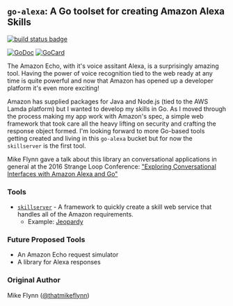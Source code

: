 ## `go-alexa`: A Go toolset for creating Amazon Alexa Skills


[![build status badge][travis-badge]][travis-job]

[![GoDoc][1]][2]
[![GoCard][3]][4]

[1]: https://godoc.org/github.com/mikeflynn/go-alexa?status.svg
[2]: https://godoc.org/github.com/mikeflynn/go-alexa
[3]: https://goreportcard.com/badge/github.com/mikeflynn/go-alexa
[4]: https://goreportcard.com/report/github.com/mikeflynn/go-alexa
[travis-badge]: https://travis-ci.org/mikeflynn/go-alexa.svg?branch=master
[travis-job]: https://travis-ci.org/mikeflynn/go-alexa

The Amazon Echo, with it's voice assitant Alexa, is a surprisingly amazing tool. Having the power of voice recognition tied to the web ready at any time is quite powerful and now that Amazon has opened up a developer platform it's even more exciting!

Amazon has supplied packages for Java and Node.js (tied to the AWS Lamda platform) but I wanted to develop my skills in Go. As I moved through the process making my app work with Amazon's spec, a simple web framework that took care all the heavy lifting on security and crafting the response object formed. I'm looking forward to more Go-based tools getting created and living in this `go-alexa` bucket but for now the `skillserver` is the first tool.

Mike Flynn gave a talk about this library an conversational applications in general at the 2016 Strange Loop Conference: ["Exploring Conversational Interfaces with Amazon Alexa and Go"](https://www.youtube.com/watch?v=pDdE3PKy6mo)

### Tools

* [`skillserver`](skillserver/) - A framework to quickly create a skill web service that handles all of the Amazon requirements.
  * Example: [Jeopardy](skillserver/examples/jeopardy)

### Future Proposed Tools

* An Amazon Echo request simulator
* A library for Alexa responses

### Original Author

Mike Flynn ([@thatmikeflynn](http://twitter.com/thatmikeflynn))
